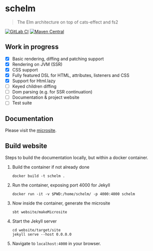 # schelm

> The Elm architecture on top of cats-effect and fs2

[![GitLab CI](https://gitlab.com/taig-github/schelm/badges/master/build.svg?style=flat-square)](https://gitlab.com/taig-github/schelm/pipelines)
[![Maven Central](https://img.shields.io/maven-central/v/io.taig/schelm_2.13.svg?style=flat-square)](https://index.scala-lang.org/taig/schelm)

## Work in progress

- [x] Basic rendering, diffing and patching support
- [x] Rendering on JVM (SSR)
- [x] CSS support
- [x] Fully featured DSL for HTML, attributes, listeners and CSS
- [x] Support for Html.lazy
- [ ] Keyed children diffing
- [ ] Dom parsing (e.g. for SSR continuation)
- [ ] Documentation & project website
- [ ] Test suite

## Documentation

Please visit the [microsite](http://taig.io/schelm/).

## Build website

Steps to build the documentation locally, but within a docker container.

  1. Build the container if not already done
     ```
     docker build -t schelm .
     ```

  2. Run the container, exposing port 4000 for Jekyll
     ```
     docker run -it -v $PWD:/home/schelm/ -p 4000:4000 schelm
     ```

  3. Now inside the container, generate the microsite
     ```
     sbt website/makeMicrosite
     ```

  4. Start the Jekyll server
     ```
     cd website/target/site
     jekyll serve --host 0.0.0.0
     ```

  5. Navigate to `localhost:4000` in your browser.